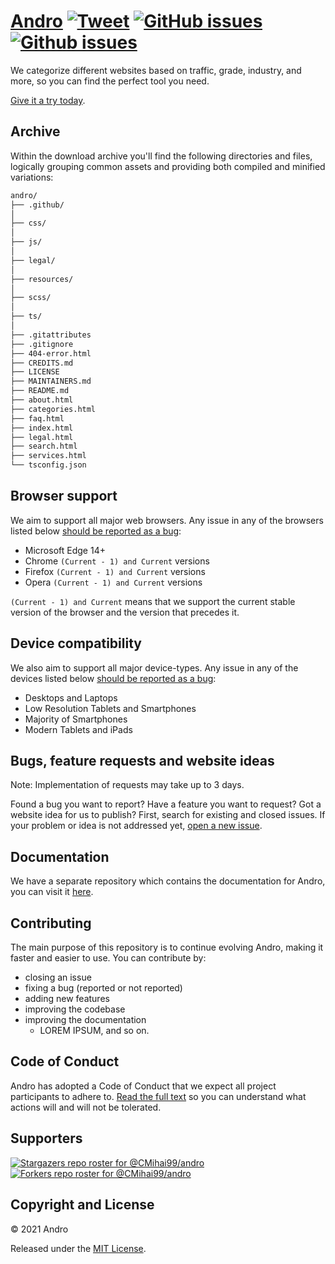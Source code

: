 # <a href="https://cmihai99.github.io/andro" target="_blank" id="andro">Andro</a> [![Tweet](https://img.shields.io/twitter/url/http/shields.io.svg?style=social)](https://twitter.com/intent/tweet?text=Find%20over%20100%20new%20and%20exciting%20websites%20at&url=http://cmihai99.github.io/andro&via=androteamfaq&hashtags=andro,webdevelopment,website,websitefinder,developers) [![GitHub issues](https://img.shields.io/github/issues/CMihai99/andro)](https://github.com/CMihai99/andro/issues) [![Github issues](https://img.shields.io/github/issues-closed/CMihai99/andro)](https://github.com/CMihai99/andro/issues?q=is%3Aissue+is%3Aclosed)

We categorize different websites based on traffic, grade, industry,
and more, so you can find the perfect tool you need.

[Give it a try today](https://cmihai99.github.io/andro).

## Archive

Within the download archive you'll find the following directories and files,
logically grouping common assets and providing both compiled and minified variations:

```sh
andro/
├── .github/
│
├── css/
│
├── js/
│
├── legal/
│
├── resources/
│
├── scss/
│
├── ts/
│
├── .gitattributes
├── .gitignore
├── 404-error.html
├── CREDITS.md
├── LICENSE
├── MAINTAINERS.md
├── README.md
├── about.html
├── categories.html
├── faq.html
├── index.html
├── legal.html
├── search.html
├── services.html
└── tsconfig.json
```

## Browser support

We aim to support all major web browsers. Any issue in any of the browsers listed below
[should be reported as a bug](https://github.com/CMihai99/andro/issues/new?assignees=&labels=bug&template=bug_report.md&title=%5BBug%5D):

- Microsoft Edge 14+
- Chrome ``(Current - 1) and Current`` versions
- Firefox ``(Current - 1) and Current`` versions
- Opera ``(Current - 1) and Current`` versions

``(Current - 1) and Current`` means that we support the current stable version
of the browser and the version that precedes it.

## Device compatibility

We also aim to support all major device-types. Any issue in any of the devices listed below
[should be reported as a bug](https://github.com/CMihai99/andro/issues/new?assignees=&labels=bug&template=bug_report.md&title=%5BBug%5D):

- Desktops and Laptops
- Low Resolution Tablets and Smartphones
- Majority of Smartphones
- Modern Tablets and iPads

## Bugs, feature requests and website ideas

Note: Implementation of requests may take up to 3 days.

Found a bug you want to report? Have a feature you want to request?
Got a website idea for us to publish? First,
search for existing and closed issues.
If your problem or idea is not addressed yet,
[open a new issue](https://github.com/CMihai99/andro/issues/new/choose).

## Documentation

We have a separate repository which contains the documentation for Andro,
you can visit it [here](https://github.com/CMihai99/andro-docs).

## Contributing

The main purpose of this repository is to continue evolving Andro, making it faster and easier to use.
You can contribute by:
- closing an issue
- fixing a bug (reported or not reported)
- adding new features
- improving the codebase
- improving the documentation
  - LOREM IPSUM, and so on.

## Code of Conduct

Andro has adopted a Code of Conduct that we expect all project participants to adhere to.
[Read the full text](https://github.com/CMihai99/andro-docs/blob/main/docs/CodeOfConduct.md)
so you can understand what actions will and will not be tolerated.

## Supporters

[![Stargazers repo roster for @CMihai99/andro](https://reporoster.com/stars/CMihai99/andro)](https://github.com/CMihai99/andro/stargazers)
[![Forkers repo roster for @CMihai99/andro](https://reporoster.com/forks/CMihai99/andro)](https://github.com/CMihai99/andro/network/members)

## Copyright and License

© 2021 Andro

Released under the [MIT License](LICENSE).